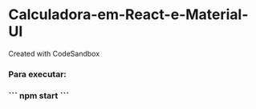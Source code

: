 # Calculadora-em-React-e-Material-UI
Created with CodeSandbox

<h3>Para executar:<h3>
```
npm start
```
